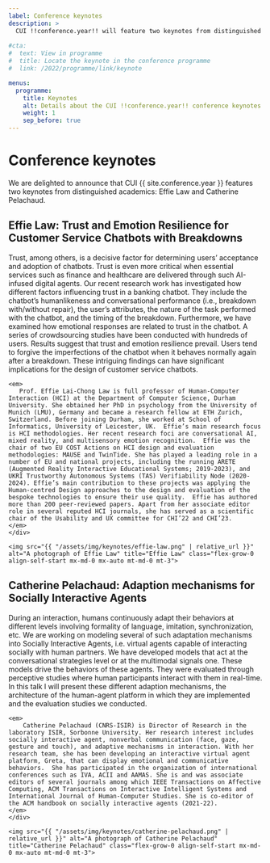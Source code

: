 ```yaml
---
label: Conference keynotes
description: >
  CUI !!conference.year!! will feature two keynotes from distinguished academics: Effie Law from Durham University and Catherine Pelachaud from Sorbonne Université.
  
#cta:
#  text: View in programme
#  title: Locate the keynote in the conference programme
#  link: /2022/programme/link/keynote

menus:
  programme:
    title: Keynotes
    alt: Details about the CUI !!conference.year!! conference keynotes
    weight: 1
    sep_before: true
---
```


# Conference keynotes

We are delighted to announce that CUI {{ site.conference.year }} features two keynotes from distinguished academics: Effie Law and Catherine Pelachaud.

## Effie Law: Trust and Emotion Resilience for Customer Service Chatbots with Breakdowns

<div class="d-flex flex-md-row flex-column">
	<div class="flex-grow-1 pe-3">
	<p>
		Trust, among others, is a decisive factor for determining users’ acceptance and adoption of chatbots. Trust is even more critical when essential services such as finance and healthcare are delivered through such AI-infused digital agents. Our recent research work has investigated how different factors influencing trust in a banking chatbot. They include the chatbot’s humanlikeness and conversational performance (i.e., breakdown with/without repair), the user’s attributes, the nature of the task performed with the chatbot, and the timing of the breakdown. Furthermore, we have examined how emotional responses are related to trust in the chatbot. A series of crowdsourcing studies have been conducted with hundreds of users. Results suggest that trust and emotion resilience prevail. Users tend to forgive the imperfections of the chatbot when it behaves normally again after a breakdown. These intriguing findings can have significant implications for the design of customer service chatbots.
	</p>
	
    <em>
       Prof. Effie Lai-Chong Law is full professor of Human-Computer Interaction (HCI) at the Department of Computer Science, Durham University. She obtained her PhD in psychology from the University of Munich (LMU), Germany and became a research fellow at ETH Zurich, Switzerland. Before joining Durham, she worked at School of Informatics, University of Leicester, UK.  Effie’s main research focus is HCI methodologies. Her recent research foci are conversational AI, mixed reality, and multisensory emotion recognition.  Effie was the chair of two EU COST Actions on HCI design and evaluation methodologies: MAUSE and TwinTide. She has played a leading role in a number of EU and national projects, including the running ARETE (Augmented Reality Interactive Educational Systems; 2019-2023), and UKRI Trustworthy Autonomous Systems (TAS) Verifiability Node (2020-2024). Effie’s main contribution to these projects was applying the Human-centred Design approaches to the design and evaluation of the bespoke technologies to ensure their use quality.  Effie has authored more than 200 peer-reviewed papers. Apart from her associate editor role in several reputed HCI journals, she has served as a scientific chair of the Usability and UX committee for CHI’22 and CHI’23. 
    </em>
    </div>
        
    <img src="{{ "/assets/img/keynotes/effie-law.png" | relative_url }}" alt="A photograph of Effie Law" title="Effie Law" class="flex-grow-0 align-self-start mx-md-0 mx-auto mt-md-0 mt-3">
</div>


## Catherine Pelachaud: Adaption mechanisms for Socially Interactive Agents

<div class="d-flex flex-md-row flex-column">
	<div class="flex-grow-1 pe-3">
	<p>
	During an interaction, humans continuously adapt their behaviors at different levels involving formality of language, imitation, synchronization, etc. We are working on modeling several of such adaptation mechanisms into Socially Interactive Agents, i.e. virtual agents capable of interacting socially with human partners. We have developed models that act at the conversational strategies level or at the multimodal signals one. These models drive the behaviors of these agents. They were evaluated through perceptive studies where human participants interact with them in real-time. In this talk I will present these different adaption mechanisms, the architecture of the human-agent platform in which they are implemented and the evaluation studies we conducted.
	</p>

    <em>
        Catherine Pelachaud (CNRS-ISIR) is Director of Research in the laboratory ISIR, Sorbonne University. Her research interest includes socially interactive agent, nonverbal communication (face, gaze, gesture and touch), and adaptive mechanisms in interaction. With her research team, she has been developing an interactive virtual agent platform, Greta, that can display emotional and communicative behaviors.  She has participated in the organization of international conferences such as IVA, ACII and AAMAS. She is and was associate editors of several journals among which IEEE Transactions on Affective Computing, ACM Transactions on Interactive Intelligent Systems and International Journal of Human-Computer Studies. She is co-editor of the ACM handbook on socially interactive agents (2021-22).
	</em>
    </div>
        
	<img src="{{ "/assets/img/keynotes/catherine-pelachaud.png" | relative_url }}" alt="A photograph of Catherine Pelachaud" title="Catherine Pelachaud" class="flex-grow-0 align-self-start mx-md-0 mx-auto mt-md-0 mt-3">
</div>